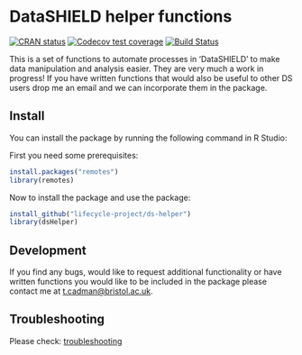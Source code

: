 DataSHIELD helper functions
================

[![CRAN
status](https://www.r-pkg.org/badges/version/dsHelper)](https://CRAN.R-project.org/package=dsHelper)
[![Codecov test
coverage](https://codecov.io/gh/lifecycle-project/ds-helper/branch/master/graph/badge.svg)](https://app.codecov.io/gh/lifecycle-project/ds-helper?branch=master)
[![Build
Status](https://dev.azure.com/sidohaakma/datashield-packages/_apis/build/status/lifecycle-project.ds-helper?branchName=master)](https://dev.azure.com/sidohaakma/datashield-packages/_build/latest?definitionId=4&branchName=master)

This is a set of functions to automate processes in ‘DataSHIELD’ to make
data manipulation and analysis easier. They are very much a work in
progress! If you have written functions that would also be useful to
other DS users drop me an email and we can incorporate them in the
package.

## Install

You can install the package by running the following command in R
Studio:

First you need some prerequisites:

``` r
install.packages("remotes")
library(remotes)
```

Now to install the package and use the package:

``` r
install_github("lifecycle-project/ds-helper")
library(dsHelper)
```

## Development

If you find any bugs, would like to request additional functionality or
have written functions you would like to be included in the package
please contact me at <t.cadman@bristol.ac.uk>.

## Troubleshooting

Please check:
[troubleshooting](https://lifecycle-project.github.io/ds-helper/)

